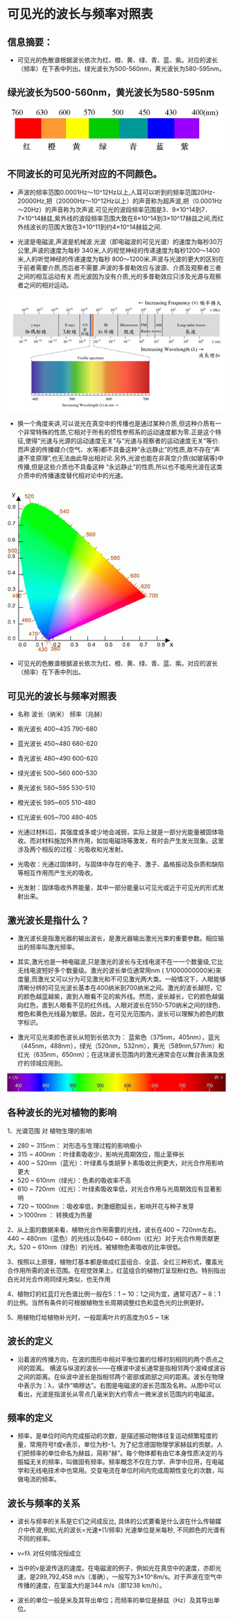 # 可见光的波长与频率对照表

## 信息摘要：
- 可见光的色散谱根据波长依次为红、橙、黄、绿、青、蓝、紫。对应的波长（频率）在下表中列出。绿光波长为500-560nm，黄光波长为580-595nm。

## 绿光波长为500-560nm，黄光波长为580-595nm

![波长频率](image.png)

## 不同波长的可见光所对应的不同颜色。

- 声波的频率范围0.0001Hz～10^12Hz以上,人耳可以听到的频率范围20Hz-20000Hz,把（20000Hz～10^12Hz以上）的声音称为超声波,把（0.0001Hz～20Hz）的声音称为次声波.可见光的波段频率范围是3．9×10^14到7．7×10^14赫兹,紫外线的波段频率范围大致在8×10^14到3×10^17赫兹之间,而红外线波长的范围大致在3×10^11到约4×10^14赫兹之间.

- 光波是电磁波,声波是机械波.光波（即电磁波的可见光谱）的速度为每秒30万公里,声波的速度为每秒 340米,人的视觉神经的传递速度为每秒1200～1400米,人的听觉神经的传递速度为每秒 800～1200米.声波与光波的更大的区别在于前者需要介质,而后者不需要.声波的多普勒效应与波源、介质及观察者三者之间的相互运动有关.而光波因为没有介质,光的多普勒效应只涉及光源与观察者之间的相对运动。

![alt text](image-1.png)

- 换一个角度来讲,可以说光在真空中的传播也是通过某种介质,但这种介质有一个非常特殊的性质,它相对于所有的惯性参照系的运动速度都为零.正是这个特征,使得“光速与光源的运动速度无关”与“光速与观察者的运动速度无关”等价.而声波的传播媒介(空气、水等)都不具备这种“永远静止”的性质,故不存在“声速不变原理”,也无法由此导出相对论.另外,光波也能在非真空介质(如玻璃等)中传播,但是这些介质也不具备这种 “永远静止”的性质,所以也不能用光波在这类介质中的传播速度替代相对论中的光速。

![alt text](image-2.png)

- 可见光的色散谱根据波长依次为红、橙、黄、绿、青、蓝、紫。对应的波长（频率）在下表中列出。

## 可见光的波长与频率对照表

- 名称	波长（纳米）	频率（兆赫）
- 紫光波长	400~435	790-680
- 蓝光波长	450~480	680-620
- 青光波长	480~490	600-620
- 绿光波长	500~560	600-530
- 黄光波长	580~595	530-510
- 橙光波长	595~605	510-480
- 红光波长	605~700	480-405

- 光通过材料后，其强度或多或少地会减弱，实际上就是一部分光能量被固体吸收。而对材料施加外界作用，如加电磁场等激发，有时会产生发光现象。这里涉及两个相反的过程：光吸收和光发射。

- 光吸收：光通过固体时，与固体中存在的电子、激子、晶格振动及杂质和缺陷等相互作用而产生光的吸收。

- 光发射：固体吸收外界能量，其中一部分能量以可见光或近于可见光的形式发射出来。

## 激光波长是指什么？

- 激光波长是指激光器的输出波长，是激光器输出激光光束的重要参数。相应输出的频率叫激光频率。

- 其实,激光也是一种电磁波,只是激光的波长与无线电波不在一一个数量级,它比无线电波短好多个数量级。激光的波长单位通常用nm ( 1/1000000000米)来度量,而激光又可以分为可见激光和不可见激光两大类。一般情况下，人眼能够清晰分辨的可见光波长基本在400纳米到700纳米之间。激光的波长越短，它的颜色越蓝越紫，直到人眼看不见的紫外线。然而，波长越长，它的颜色越偏向红色，直到人眼看不见的红外线。人眼对波长在550-570纳米之间的绿色、橙色和黄色光线最为敏感。因此，在可见光范围内，波长可以理解为颜色的数字标识。

- 激光可见光束颜色波长从短到长依次为： 蓝紫色（375nm，405nm），蓝光（445nm，488nm），绿光（520nm，532nm），黄光（589nm,577nm）和红光（635nm，650nm）；在这块波长范围内的激光通常会在以舞台表演及医疗的领域应用到。

![激光波长](image-3.png)


## 各种波长的光对植物的影响

1、光谱范围 对 植物生理的影响
- 280 ~ 315nm： 对形态与生理过程的影响极小
- 315 ~ 400nm ：叶绿素吸收少，影响光周期效应，阻止茎伸长
- 400 ~ 520nm（蓝光）：叶绿素与类胡萝卜素吸收比例更大，对光合作用影响更大
- 520 ~ 610nm（绿光）：色素的吸收率不高
- 610 ~ 720nm（红光）：叶绿素吸收率低，对光合作用与光周期效应有显著影响
- 720 ~ 1000nm ：吸收率低，刺激细胞延长，影响开花与种子发芽
- ＞1000nm ： 转换成为热量

2、从上面的数据来看，植物光合作用需要的光线，波长在400 ~ 720nm左右。440 ~ 480nm（蓝色）的光线以及640 ~ 680nm（红光）对于光合作用贡献更大。520 ~ 610nm（绿色）的光线，被植物色素吸收的比率很低。

3、按照以上原理，植物灯基本都是做成红蓝组合、全蓝、全红三种形式，覆盖光合作用所需的波长范围。在视觉效果上，红蓝组合的植物灯呈现粉红色。特别指出白光对光合作用同绿光类似，也无作用

4、植物灯的红蓝灯光色谱比例一般在5：1 ~ 10：1之间为宜，通常可选7 ~ 8：1的比例。当然有条件的可根据植物生长周期调整红色和蓝色光的比例更好。

5、用植物灯给植物补光时，一般距离叶片的高度为0.5 ~ 1米

## 波长的定义

- 沿着波的传播方向，在波的图形中相对平衡位置的位移时刻相同的两个质点之间的距离。 横波与纵波的波长——在横波中波长通常是指相邻两个波峰或波谷之间的距离。在纵波中波长是指相邻两个密部或疏部之间的距离。波长在物理中表示为：λ，读作“喃穆达”。右图是电磁波的波长范围及名称。从图中可以看出，光波是指波长从零点几毫米到大约零点一微米波长范围内的电磁波。

## 频率的定义

- 频率，是单位时间内完成振动的次数，是描述振动物体往复运动频繁程度的量，常用符号f或v表示，单位为秒-1。为了纪念德国物理学家赫兹的贡献，人们把频率的单位命名为赫兹，简称“赫”。每个物体都有由它本身性质决定的与振幅无关的频率，叫做固有频率。频率概念不仅在力学、声学中应用，在电磁学和无线电技术中也常用。交变电流在单位时间内完成周期性变化的次数，叫做电流的频率。

## 波长与频率的关系

- 波长与频率的关系是它们之间成反比, 具体的公式要看是什么波在什么传输媒介中传波,例如,光的波长=光速*(1/频率) 光速单位是米每秒, 不同颜色的光谱有不同的频率。

- v=fλ   对任何情况恒成立

- 当中的v是波传送的速度。在电磁波的例子，例如光在真空中的速度，亦即光速，是299,792,458 m/s（准确），一般写为3*10^8m/s。对于声波在空气中传播的速度，在室温大约是344 m/s（即1238 km/h）。

- 波长的单位一般是米及其导出单位；而频率的单位是赫兹（Hz）及其导出单位。